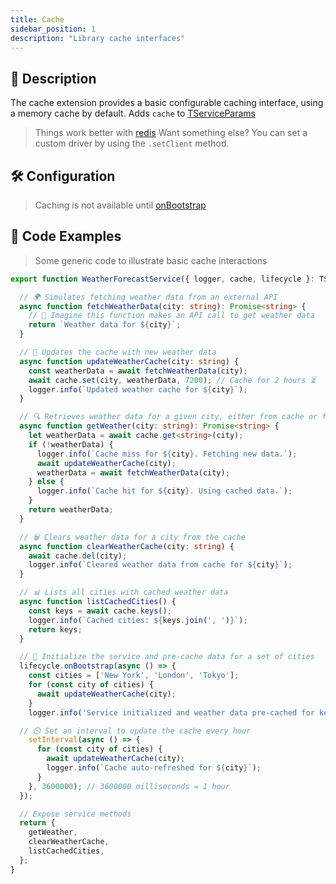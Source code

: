 ```yaml
---
title: Cache
sidebar_position: 1
description: "Library cache interfaces"
---
```

## 📓 Description

The cache extension provides a basic configurable caching interface, using a memory cache by default. Adds `cache` to [TServiceParams](/docs/core/exports/TServiceParams)

>
> Things work better with [redis](https://www.npmjs.com/package/redis)
> Want something else? You can set a custom driver by using the `.setClient` method.

## 🛠️ Configuration

> Caching is not available until [onBootstrap](/docs/core/lifecycle/onBootstrap)

## 📄 Code Examples

> Some generic code to illustrate basic cache interactions

```typescript
export function WeatherForecastService({ logger, cache, lifecycle }: TServiceParams) {

  // 🌍 Simulates fetching weather data from an external API
  async function fetchWeatherData(city: string): Promise<string> {
    // 📡 Imagine this function makes an API call to get weather data
    return `Weather data for ${city}`;
  }

  // 🔄 Updates the cache with new weather data
  async function updateWeatherCache(city: string) {
    const weatherData = await fetchWeatherData(city);
    await cache.set(city, weatherData, 7200); // Cache for 2 hours ⏳
    logger.info(`Updated weather cache for ${city}`);
  }

  // 🔍 Retrieves weather data for a given city, either from cache or fresh from API
  async function getWeather(city: string): Promise<string> {
    let weatherData = await cache.get<string>(city);
    if (!weatherData) {
      logger.info(`Cache miss for ${city}. Fetching new data.`);
      await updateWeatherCache(city);
      weatherData = await fetchWeatherData(city);
    } else {
      logger.info(`Cache hit for ${city}. Using cached data.`);
    }
    return weatherData;
  }

  // 🗑️ Clears weather data for a city from the cache
  async function clearWeatherCache(city: string) {
    await cache.del(city);
    logger.info(`Cleared weather data from cache for ${city}`);
  }

  // 📊 Lists all cities with cached weather data
  async function listCachedCities() {
    const keys = await cache.keys();
    logger.info(`Cached cities: ${keys.join(', ')}`);
    return keys;
  }

  // 🚀 Initialize the service and pre-cache data for a set of cities
  lifecycle.onBootstrap(async () => {
    const cities = ['New York', 'London', 'Tokyo'];
    for (const city of cities) {
      await updateWeatherCache(city);
    }
    logger.info('Service initialized and weather data pre-cached for key cities.');

  // ⏲️ Set an interval to update the cache every hour
    setInterval(async () => {
      for (const city of cities) {
        await updateWeatherCache(city);
        logger.info(`Cache auto-refreshed for ${city}`);
      }
    }, 3600000); // 3600000 milliseconds = 1 hour
  });

  // Expose service methods
  return {
    getWeather,
    clearWeatherCache,
    listCachedCities,
  };
}
```
